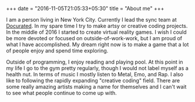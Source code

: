 +++
date = "2016-11-05T21:05:33+05:30"
title = "About me"
+++

I am a person living in New York City.  Currently I lead the sync team at [Docurated](https://docurated.com).  In my spare time I try to make artsy or creative coding projects.  In the middle of 2016 I started to create virtual reality games.  I wish I could be more devoted or focused on outside-of-work-work, but I am proud of what I have accomplished.  My dream right now is to make a game that a lot of people enjoy and spend time exploring.

Outside of programming, I enjoy reading and playing pool.  At this point in my life I go to the gym pretty regularly, though I would not label myself as a health nut.  In terms of music I mostly listen to Metal, Emo, and Rap.  I also like to following the rapidly expanding "creative coding" field.  There are some really amazing artists making a name for themselves and I can't wait to see what people continue to come up with.
